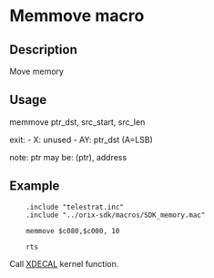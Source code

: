 # Memmove macro

## Description

Move memory

## Usage

memmove ptr_dst, src_start, src_len

exit:
    - X: unused
    - AY: ptr_dst (A=LSB)

note:
    ptr may be: (ptr), address

## Example

```ca65
    .include "telestrat.inc"
    .include "../orix-sdk/macros/SDK_memory.mac"

    memmove $c080,$c000, 10

    rts
```

Call [XDECAL](../../../developer_manual/kernel/primitives/xdecal.md) kernel function.
